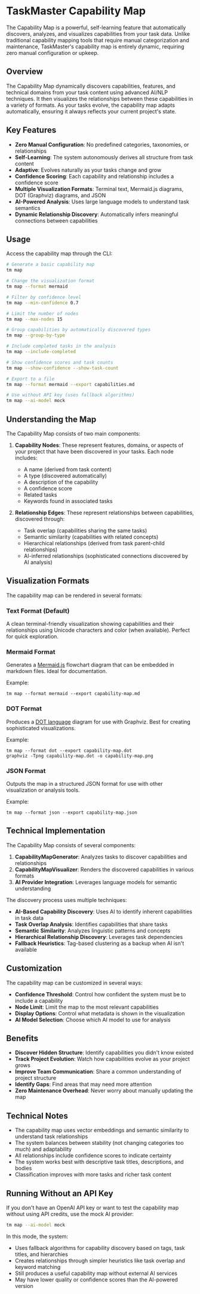 # TaskMaster Capability Map

The Capability Map is a powerful, self-learning feature that automatically discovers, analyzes, and visualizes capabilities from your task data. Unlike traditional capability mapping tools that require manual categorization and maintenance, TaskMaster's capability map is entirely dynamic, requiring zero manual configuration or upkeep.

## Overview

The Capability Map dynamically discovers capabilities, features, and technical domains from your task content using advanced AI/NLP techniques. It then visualizes the relationships between these capabilities in a variety of formats. As your tasks evolve, the capability map adapts automatically, ensuring it always reflects your current project's state.

## Key Features

- **Zero Manual Configuration**: No predefined categories, taxonomies, or relationships
- **Self-Learning**: The system autonomously derives all structure from task content
- **Adaptive**: Evolves naturally as your tasks change and grow
- **Confidence Scoring**: Each capability and relationship includes a confidence score
- **Multiple Visualization Formats**: Terminal text, Mermaid.js diagrams, DOT (Graphviz) diagrams, and JSON
- **AI-Powered Analysis**: Uses large language models to understand task semantics
- **Dynamic Relationship Discovery**: Automatically infers meaningful connections between capabilities

## Usage

Access the capability map through the CLI:

```bash
# Generate a basic capability map
tm map

# Change the visualization format
tm map --format mermaid

# Filter by confidence level
tm map --min-confidence 0.7

# Limit the number of nodes
tm map --max-nodes 15

# Group capabilities by automatically discovered types
tm map --group-by-type

# Include completed tasks in the analysis
tm map --include-completed

# Show confidence scores and task counts
tm map --show-confidence --show-task-count

# Export to a file
tm map --format mermaid --export capabilities.md

# Use without API key (uses fallback algorithms)
tm map --ai-model mock
```

## Understanding the Map

The Capability Map consists of two main components:

1. **Capability Nodes**: These represent features, domains, or aspects of your project that have been discovered in your tasks. Each node includes:
   - A name (derived from task content)
   - A type (discovered automatically)
   - A description of the capability
   - A confidence score
   - Related tasks
   - Keywords found in associated tasks

2. **Relationship Edges**: These represent relationships between capabilities, discovered through:
   - Task overlap (capabilities sharing the same tasks)
   - Semantic similarity (capabilities with related concepts)
   - Hierarchical relationships (derived from task parent-child relationships)
   - AI-inferred relationships (sophisticated connections discovered by AI analysis)

## Visualization Formats

The capability map can be rendered in several formats:

### Text Format (Default)

A clean terminal-friendly visualization showing capabilities and their relationships using Unicode characters and color (when available). Perfect for quick exploration.

### Mermaid Format

Generates a [Mermaid.js](https://mermaid.js.org/) flowchart diagram that can be embedded in markdown files. Ideal for documentation.

Example:
```
tm map --format mermaid --export capability-map.md
```

### DOT Format

Produces a [DOT language](https://graphviz.org/doc/info/lang.html) diagram for use with Graphviz. Best for creating sophisticated visualizations.

Example:
```
tm map --format dot --export capability-map.dot
graphviz -Tpng capability-map.dot -o capability-map.png
```

### JSON Format

Outputs the map in a structured JSON format for use with other visualization or analysis tools.

Example:
```
tm map --format json --export capability-map.json
```

## Technical Implementation

The Capability Map consists of several components:

1. **CapabilityMapGenerator**: Analyzes tasks to discover capabilities and relationships
2. **CapabilityMapVisualizer**: Renders the discovered capabilities in various formats
3. **AI Provider Integration**: Leverages language models for semantic understanding

The discovery process uses multiple techniques:

- **AI-Based Capability Discovery**: Uses AI to identify inherent capabilities in task data
- **Task Overlap Analysis**: Identifies capabilities that share tasks
- **Semantic Similarity**: Analyzes linguistic patterns and concepts
- **Hierarchical Relationship Discovery**: Leverages task dependencies
- **Fallback Heuristics**: Tag-based clustering as a backup when AI isn't available

## Customization

The capability map can be customized in several ways:

- **Confidence Threshold**: Control how confident the system must be to include a capability
- **Node Limit**: Limit the map to the most relevant capabilities
- **Display Options**: Control what metadata is shown in the visualization
- **AI Model Selection**: Choose which AI model to use for analysis

## Benefits

- **Discover Hidden Structure**: Identify capabilities you didn't know existed
- **Track Project Evolution**: Watch how capabilities evolve as your project grows
- **Improve Team Communication**: Share a common understanding of project structure
- **Identify Gaps**: Find areas that may need more attention
- **Zero Maintenance Overhead**: Never worry about manually updating the map

## Technical Notes

- The capability map uses vector embeddings and semantic similarity to understand task relationships
- The system balances between stability (not changing categories too much) and adaptability
- All relationships include confidence scores to indicate certainty
- The system works best with descriptive task titles, descriptions, and bodies
- Classification improves with more tasks and richer task content

## Running Without an API Key

If you don't have an OpenAI API key or want to test the capability map without using API credits, use the mock AI provider:

```bash
tm map --ai-model mock
```

In this mode, the system:
- Uses fallback algorithms for capability discovery based on tags, task titles, and hierarchies
- Creates relationships through simpler heuristics like task overlap and keyword matching
- Still produces a useful capability map without external AI services
- May have lower quality or confidence scores than the AI-powered version